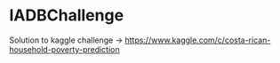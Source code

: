 # IADBChallenge
Solution to kaggle challenge ->
https://www.kaggle.com/c/costa-rican-household-poverty-prediction
